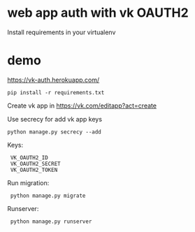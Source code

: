 # web app auth with vk OAUTH2
Install requirements in your virtualenv

# demo
https://vk-auth.herokuapp.com/


    pip install -r requirements.txt

Create vk app in https://vk.com/editapp?act=create

Use secrecy for add vk app keys

    python manage.py secrecy --add
    
 Keys:
 
     VK_OAUTH2_ID
     VK_OAUTH2_SECRET
     VK_OAUTH2_TOKEN

 Run migration:

     python manage.py migrate
     
 Runserver:
 
     python manage.py runserver
